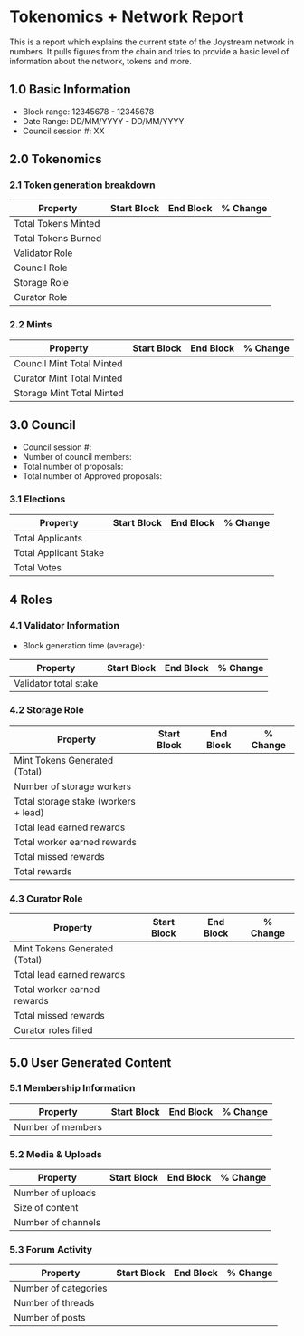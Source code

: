 # Tokenomics + Network Report
This is a report which explains the current state of the Joystream network in numbers. It pulls figures from the chain and tries to provide a basic level of information about the network, tokens and more. 

## 1.0 Basic Information
* Block range: 12345678 - 12345678
* Date Range: DD/MM/YYYY - DD/MM/YYYY
* Council session #: XX

## 2.0 Tokenomics
### 2.1 Token generation breakdown
| Property                    | Start Block | End Block | % Change |
|-----------------------------|--------------|--------------|----------|
| Total Tokens Minted        |              |              |          |
| Total Tokens Burned        |              |              |          |
| Validator Role        |              |              |          |
| Council Role |              |              |          |
| Storage Role       |              |              |          |
| Curator Role       |              |              |          |

### 2.2 Mints 
| Property                    | Start Block | End Block | % Change |
|-----------------------------|--------------|--------------|----------|
| Council Mint Total Minted       |              |              |          |
| Curator Mint Total Minted |              |              |          |
| Storage Mint Total Minted |              |              |          |

## 3.0 Council
* Council session #:
* Number of council members:
* Total number of proposals:
* Total number of Approved proposals:

### 3.1 Elections
| Property                    | Start Block | End Block | % Change |
|-----------------------------|--------------|--------------|----------|
| Total Applicants       |              |              |          |
| Total Applicant Stake       |              |              |          |
| Total Votes       |              |              |          |

## 4 Roles
### 4.1 Validator Information
* Block generation time (average):

| Property                    | Start Block | End Block | % Change |
|-----------------------------|--------------|--------------|----------|
| Validator total stake       |              |              |          |

### 4.2 Storage Role
| Property                | Start Block | End Block | % Change |
|-------------------------|--------------|--------------|----------|
| Mint Tokens Generated (Total)    |              |              |          |
| Number of storage workers |              |              |          |
| Total storage stake (workers + lead)  |              |              |          |
| Total lead earned rewards   |              |              |          |
| Total worker earned rewards   |              |              |          |
| Total missed rewards   |              |              |          |
| Total rewards   |              |              |          |

### 4.3 Curator Role
| Property                | Start Block | End Block | % Change |
|-------------------------|--------------|--------------|----------|
| Mint Tokens Generated (Total)    |              |              |          |
| Total lead earned rewards   |              |              |          |
| Total worker earned rewards   |              |              |          |
| Total missed rewards   |              |              |          |
| Curator roles filled     |              |              |          |

## 5.0 User Generated Content
### 5.1 Membership Information
| Property          | Start Block | End Block | % Change |
|-------------------|--------------|--------------|----------|
| Number of members |              |              |          |

### 5.2 Media & Uploads
| Property                | Start Block | End Block | % Change |
|-------------------------|--------------|--------------|----------|
| Number of uploads       |              |              |          |
| Size of content         |              |              |          |
| Number of channels      |              |              |          |

### 5.3 Forum Activity
| Property          | Start Block | End Block | % Change |
|-------------------|--------------|--------------|----------|
| Number of categories |              |              |          |
| Number of threads |              |              |          |
| Number of posts   |              |              |          |
